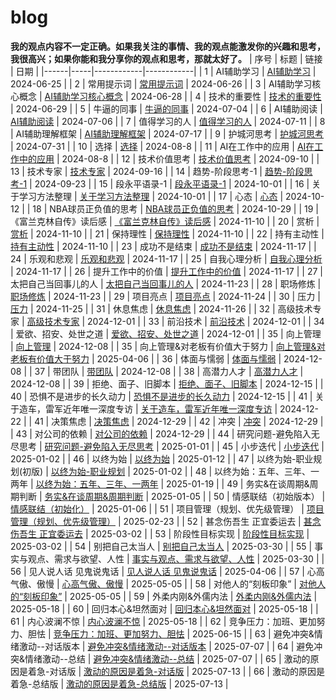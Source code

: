 # blog

**我的观点内容不一定正确。如果我关注的事情、我的观点能激发你的兴趣和思考，我很高兴；如果你能和我分享你的观点和思考，那就太好了。**
| 序号 | 标题 | 链接   | 日期       |
|------|-----|------------|------------|
| 1 | AI辅助学习 | [AI辅助学习](https://github.com/yangshipo/blog/blob/master/%E9%9A%8F%E6%84%9F/AI%E8%BE%85%E5%8A%A9%E5%AD%A6%E4%B9%A0.md) | 2024-06-25 |
| 2 | 常用提示词 | [常用提示词](https://github.com/yangshipo/blog/blob/master/%E9%9A%8F%E6%84%9F/%E5%B8%B8%E7%94%A8%E6%8F%90%E7%A4%BA%E8%AF%8D.md) | 2024-06-26 |
| 3 | AI辅助学习核心概念 | [AI辅助学习核心概念](https://github.com/yangshipo/blog/blob/master/%E9%9A%8F%E6%84%9F/AI%E8%BE%85%E5%8A%A9%E5%AD%A6%E4%B9%A0%E6%A0%B8%E5%BF%83%E6%A6%82%E5%BF%B5.md) | 2024-06-28 |
| 4 | 技术的重要性 | [技术的重要性](https://github.com/yangshipo/blog/blob/master/%E9%9A%8F%E6%84%9F/%E6%8A%80%E6%9C%AF%E7%9A%84%E9%87%8D%E8%A6%81%E6%80%A7.md) | 2024-06-29 |
| 5 | 牛逼的同事 | [牛逼的同事](https://github.com/yangshipo/blog/blob/master/%E9%9A%8F%E6%84%9F/%E7%89%9B%E9%80%BC%E7%9A%84%E5%90%8C%E4%BA%8B.md) | 2024-07-04 |
| 6 | AI辅助阅读 | [AI辅助阅读](https://github.com/yangshipo/blog/blob/master/%E9%9A%8F%E6%84%9F/AI%E8%BE%85%E5%8A%A9%E9%98%85%E8%AF%BB.md) | 2024-07-06 |
| 7 | 值得学习的人 | [值得学习的人](https://github.com/yangshipo/blog/blob/master/%E9%9A%8F%E6%84%9F/%E5%80%BC%E5%BE%97%E5%AD%A6%E4%B9%A0%E7%9A%84%E4%BA%BA.md) | 2024-07-11 |
| 8 | AI辅助理解框架 | [AI辅助理解框架](https://github.com/yangshipo/blog/blob/master/%E9%9A%8F%E6%84%9F/AI%E8%BE%85%E5%8A%A9%E7%90%86%E8%A7%A3%E6%A1%86%E6%9E%B6.md) | 2024-07-17 |
| 9 | 护城河思考 | [护城河思考](https://github.com/yangshipo/blog/blob/master/%E9%9A%8F%E6%84%9F/%E6%8A%A4%E5%9F%8E%E6%B2%B3%E6%80%9D%E8%80%83.md) | 2024-07-31 |
| 10 | 选择 | [选择](https://github.com/yangshipo/blog/blob/master/%E9%9A%8F%E6%84%9F/%E9%80%89%E6%8B%A9.md) | 2024-08-8 |
| 11 | AI在工作中的应用 | [AI在工作中的应用](https://github.com/yangshipo/blog/blob/master/%E9%9A%8F%E6%84%9F/AI%E5%9C%A8%E5%B7%A5%E4%BD%9C%E4%B8%AD%E7%9A%84%E5%BA%94%E7%94%A8.md) | 2024-08-8 |
| 12 | 技术价值思考 | [技术价值思考](https://github.com/yangshipo/blog/blob/master/%E9%9A%8F%E6%84%9F/%E6%8A%80%E6%9C%AF%E4%BB%B7%E5%80%BC%E6%80%9D%E8%80%83.md) | 2024-09-10 |
| 13 | 技术专家 | [技术专家](https://github.com/yangshipo/blog/blob/master/%E9%9A%8F%E6%84%9F/%E6%8A%80%E6%9C%AF%E4%B8%93%E5%AE%B6.md) | 2024-09-16 |
| 14 | 趋势-阶段思考-1 | [趋势-阶段思考-1](https://github.com/yangshipo/blog/blob/master/%E9%9A%8F%E6%84%9F/%E8%B6%8B%E5%8A%BF-%E9%98%B6%E6%AE%B5%E6%80%9D%E8%80%83-1.md) | 2024-09-23 |
| 15 | 段永平语录-1 | [段永平语录-1](https://github.com/yangshipo/blog/blob/master/%E9%9A%8F%E6%84%9F/%E6%AE%B5%E6%B0%B8%E5%B9%B3%E8%AF%AD%E5%BD%95-1.md) | 2024-10-01 |
| 16 | 关于学习方法整理 | [关于学习方法整理](https://github.com/yangshipo/blog/blob/master/%E9%9A%8F%E6%84%9F/%E5%85%B3%E4%BA%8E%E5%AD%A6%E4%B9%A0%E6%96%B9%E6%B3%95%E6%95%B4%E7%90%86.md) | 2024-10-01 |
| 17 | 心态 | [心态](https://github.com/yangshipo/blog/blob/master/%E9%9A%8F%E6%84%9F/%E5%BF%83%E6%80%81.md) | 2024-10-12 |
| 18 | NBA球员正负值的思考 | [NBA球员正负值的思考](https://github.com/yangshipo/blog/blob/master/%E9%9A%8F%E6%84%9F/NBA%E7%90%83%E5%91%98%E6%AD%A3%E8%B4%9F%E5%80%BC%E7%9A%84%E6%80%9D%E8%80%83.md) | 2024-10-29 |
| 19 | 《富兰克林自传》读后感 | [《富兰克林自传》读后感](https://github.com/yangshipo/blog/blob/master/%E3%80%8A%E5%AF%8C%E5%85%B0%E5%85%8B%E6%9E%97%E3%80%8B%E8%AF%BB%E5%90%8E%E6%84%9F-part1.md) | 2024-11-10 |
| 20 | 赏析 | [赏析](https://github.com/yangshipo/blog/blob/master/%E9%9A%8F%E6%84%9F/%E8%B5%8F%E6%9E%90.md) | 2024-11-10 |
| 21 | 保持理性 | [保持理性](https://github.com/yangshipo/blog/blob/master/%E9%9A%8F%E6%84%9F/%E4%BF%9D%E6%8C%81%E7%90%86%E6%80%A7.md) | 2024-11-10 |
| 22 | 持有主动性 | [持有主动性](https://github.com/yangshipo/blog/blob/master/%E9%9A%8F%E6%84%9F/%E6%8C%81%E6%9C%89%E4%B8%BB%E5%8A%A8%E6%80%A7.md) | 2024-11-10 |
| 23 | 成功不是结束 | [成功不是结束](https://github.com/yangshipo/blog/blob/master/%E9%9A%8F%E6%84%9F/SuccessIsNotEnd.md) | 2024-11-17 |
| 24 | 乐观和悲观 | [乐观和悲观](https://github.com/yangshipo/blog/blob/master/%E9%9A%8F%E6%84%9F/%E4%B9%90%E8%A7%82%E5%92%8C%E6%82%B2%E8%A7%82.md) | 2024-11-17 |
| 25 | 自我心理分析 | [自我心理分析](https://github.com/yangshipo/blog/blob/master/%E9%9A%8F%E6%84%9F/%E8%87%AA%E6%88%91%E5%BF%83%E7%90%86%E5%88%86%E6%9E%90.md) | 2024-11-17 |
| 26 | 提升工作中的价值 | [提升工作中的价值](https://github.com/yangshipo/blog/blob/master/%E9%9A%8F%E6%84%9F/%E6%8F%90%E5%8D%87%E5%B7%A5%E4%BD%9C%E4%B8%AD%E7%9A%84%E4%BB%B7%E5%80%BC.md) | 2024-11-17 |
| 27 | 太把自己当回事儿的人 | [太把自己当回事儿的人](https://github.com/yangshipo/blog/blob/master/%E9%9A%8F%E6%84%9F/%E5%A4%AA%E6%8A%8A%E8%87%AA%E5%B7%B1%E5%BD%93%E5%9B%9E%E4%BA%8B%E5%84%BF%E7%9A%84%E4%BA%BA.md) | 2024-11-23 |
| 28 | 职场修炼 | [职场修炼](https://github.com/yangshipo/blog/blob/master/%E9%9A%8F%E6%84%9F/%E8%81%8C%E5%9C%BA%E4%BF%AE%E7%82%BC.md) | 2024-11-23 |
| 29 | 项目亮点 | [项目亮点](https://github.com/yangshipo/blog/blob/master/%E9%9A%8F%E6%84%9F/%E9%A1%B9%E7%9B%AE%E4%BA%AE%E7%82%B9.md) | 2024-11-24 |
| 30 | 压力 | [压力](https://github.com/yangshipo/blog/blob/master/%E9%9A%8F%E6%84%9F/%E5%8E%8B%E5%8A%9B.md) | 2024-11-25 |
| 31 | 休息焦虑 | [休息焦虑](https://github.com/yangshipo/blog/blob/master/%E9%9A%8F%E6%84%9F/%E4%BC%91%E6%81%AF%E7%84%A6%E8%99%91.md) | 2024-11-26 |
| 32 | 高级技术专家 | [高级技术专家](https://github.com/yangshipo/blog/blob/master/%E9%9A%8F%E6%84%9F/%E9%AB%98%E7%BA%A7%E6%8A%80%E6%9C%AF%E4%B8%93%E5%AE%B6.md) | 2024-12-01 |
| 33 | 前沿技术 | [前沿技术](https://github.com/yangshipo/blog/blob/master/%E9%9A%8F%E6%84%9F/%E5%89%8D%E6%B2%BF%E6%8A%80%E6%9C%AF.md) | 2024-12-01 |
| 34 | 爱欲、招安、处世之道 | [爱欲、招安、处世之道](https://github.com/yangshipo/blog/blob/master/%E9%9A%8F%E6%84%9F/%E7%88%B1%E6%AC%B2%E3%80%81%E6%8B%9B%E5%AE%89%E3%80%81%E5%A4%84%E4%B8%96%E4%B9%8B%E9%81%93.md) | 2024-12-01 |
| 35 | 向上管理 | [向上管理](https://github.com/yangshipo/blog/blob/master/%E9%9A%8F%E6%84%9F/%E5%90%91%E4%B8%8A%E7%AE%A1%E7%90%86.md) | 2024-12-08 |
| 35 | 向上管理&对老板有价值大于努力 | [向上管理&对老板有价值大于努力](https://github.com/yangshipo/blog/blob/master/%E9%9A%8F%E6%84%9F/%E5%90%91%E4%B8%8A%E7%AE%A1%E7%90%86%26%E5%AF%B9%E8%80%81%E6%9D%BF%E6%9C%89%E4%BB%B7%E5%80%BC%E5%A4%A7%E4%BA%8E%E5%8A%AA%E5%8A%9B.md) | 2025-04-06 |
| 36 | 体面与懦弱 | [体面与懦弱](https://github.com/yangshipo/blog/blob/master/%E9%9A%8F%E6%84%9F/%E4%BD%93%E9%9D%A2%E4%B8%8E%E6%87%A6%E5%BC%B1.md) | 2024-12-08 |
| 37 | 带团队 | [带团队](https://github.com/yangshipo/blog/blob/master/%E9%9A%8F%E6%84%9F/%E5%B8%A6%E5%9B%A2%E9%98%9F.md) | 2024-12-08 |
| 38 | 高潜力人才 | [高潜力人才](https://github.com/yangshipo/blog/blob/master/%E9%9A%8F%E6%84%9F/%E9%AB%98%E6%BD%9C%E5%8A%9B%E4%BA%BA%E6%89%8D.md) | 2024-12-08 |
| 39 | 拒绝、面子、旧脚本 | [拒绝、面子、旧脚本](https://github.com/yangshipo/blog/blob/master/%E6%8B%92%E7%BB%9D%E3%80%81%E9%9D%A2%E5%AD%90%E3%80%81%E6%97%A7%E8%84%9A%E6%9C%AC.md) | 2024-12-15 |
| 40 | 恐惧不是进步的长久动力 | [恐惧不是进步的长久动力](https://github.com/yangshipo/blog/blob/master/%E9%9A%8F%E6%84%9F/%E6%81%90%E6%83%A7%E4%B8%8D%E6%98%AF%E8%BF%9B%E6%AD%A5%E7%9A%84%E9%95%BF%E4%B9%85%E5%8A%A8%E5%8A%9B.md) | 2024-12-15 |
| 41 | 关于造车，雷军近年唯一深度专访 | [关于造车，雷军近年唯一深度专访](https://github.com/yangshipo/blog/blob/master/%E9%9A%8F%E6%84%9F/%E5%85%B3%E4%BA%8E%E9%80%A0%E8%BD%A6%EF%BC%8C%E9%9B%B7%E5%86%9B%E8%BF%91%E5%B9%B4%E5%94%AF%E4%B8%80%E6%B7%B1%E5%BA%A6%E4%B8%93%E8%AE%BF.md) | 2024-12-22 |
| 41 | 决策焦虑 | [决策焦虑](https://github.com/yangshipo/blog/blob/master/%E9%9A%8F%E6%84%9F/%E5%86%B3%E7%AD%96%E7%84%A6%E8%99%91.md) | 2024-12-29 |
| 42 | 冲突 | [冲突](https://github.com/yangshipo/blog/blob/master/%E9%9A%8F%E6%84%9F/%E5%86%B2%E7%AA%81.md) | 2024-12-29 |
| 43 | 对公司的依赖 | [对公司的依赖](https://github.com/yangshipo/blog/blob/master/%E9%9A%8F%E6%84%9F/%E5%AF%B9%E5%85%AC%E5%8F%B8%E7%9A%84%E4%BE%9D%E8%B5%96.md) | 2024-12-29 |
| 44 | 研究问题-避免陷入无尽思考 | [研究问题-避免陷入无尽思考](https://github.com/yangshipo/blog/blob/master/%E9%9A%8F%E6%84%9F/%E7%A0%94%E7%A9%B6%E9%97%AE%E9%A2%98/%E7%A0%94%E7%A9%B6%E9%97%AE%E9%A2%98%E7%A0%94%E7%A9%B6%E9%97%AE%E9%A2%98-%E9%81%BF%E5%85%8D%E9%99%B7%E5%85%A5%E6%97%A0%E5%B0%BD%E6%80%9D%E8%80%83.md) | 2025-01-01 |
| 45 | 小步迭代 | [小步迭代](https://github.com/yangshipo/blog/blob/master/%E9%9A%8F%E6%84%9F/%E5%B0%8F%E6%AD%A5%E8%BF%AD%E4%BB%A3.md) | 2025-01-02 |
| 46 | 以终为始 | [以终为始](https://github.com/yangshipo/blog/blob/master/%E9%9A%8F%E6%84%9F/%E4%BB%A5%E7%BB%88%E4%B8%BA%E5%A7%8B.md) | 2025-01-12 |
| 47 | 以终为始-职业规划(初版) | [以终为始-职业规划](https://github.com/yangshipo/blog/blob/master/%E9%9A%8F%E6%84%9F/%E4%BB%A5%E7%BB%88%E4%B8%BA%E5%A7%8B-%E8%81%8C%E4%B8%9A%E8%A7%84%E5%88%92.md) | 2025-01-02 |
| 48 | 以终为始：五年、三年、一两年 | [以终为始：五年、三年、一两年](https://github.com/yangshipo/blog/blob/master/%E9%9A%8F%E6%84%9F/%E4%BB%A5%E7%BB%88%E4%B8%BA%E5%A7%8B%EF%BC%9A%E4%BA%94%E5%B9%B4%E3%80%81%E4%B8%89%E5%B9%B4%E3%80%81%E4%B8%80%E4%B8%A4%E5%B9%B4.md) | 2025-01-19 |
| 49 | 务实&在谈周期&周期判断 | [务实&在谈周期&周期判断](https://github.com/yangshipo/blog/blob/master/%E9%9A%8F%E6%84%9F/%E5%8A%A1%E5%AE%9E%26%E5%9C%A8%E8%B0%88%E5%91%A8%E6%9C%9F.md) | 2025-01-05 |
| 50 | 情感联结（初始版本） | [情感联结（初始化）](https://github.com/yangshipo/blog/blob/master/%E9%9A%8F%E6%84%9F/%E6%83%85%E6%84%9F%E8%81%94%E7%BB%93.md) | 2025-01-06 |
| 51 | 项目管理（规划、优先级管理） | [项目管理（规划、优先级管理）](https://github.com/yangshipo/blog/blob/master/%E9%9A%8F%E6%84%9F/%E9%A1%B9%E7%9B%AE%E7%AE%A1%E7%90%86.md) | 2025-02-23 |
| 52 | 甚念伤吾生 正宜委运去 | [甚念伤吾生 正宜委运去](https://github.com/yangshipo/blog/blob/master/%E9%9A%8F%E6%84%9F/%E7%94%9A%E5%BF%B5%E4%BC%A4%E5%90%BE%E7%94%9F%E6%AD%A3%E5%AE%9C%E5%A7%94%E8%BF%90%E5%8E%BB.md) | 2025-03-02 |
| 53 | 阶段性目标实现 | [阶段性目标实现](https://github.com/yangshipo/blog/blob/master/%E9%9A%8F%E6%84%9F/%E7%A0%94%E7%A9%B6%E9%97%AE%E9%A2%98/%E9%98%B6%E6%AE%B5%E6%80%A7%E5%AE%9E%E7%8E%B0%E7%9B%AE%E6%A0%87.md) | 2025-03-02 |
| 54 | 别把自己太当人 | [别把自己太当人](https://github.com/yangshipo/blog/blob/master/%E9%9A%8F%E6%84%9F/%E5%88%AB%E6%8A%8A%E8%87%AA%E5%B7%B1%E5%A4%AA%E5%BD%93%E4%BA%BA.md) | 2025-03-30 |
| 55 | 事实与观点、需求与欲望、人性 | [事实与观点、需求与欲望、人性](https://github.com/yangshipo/blog/blob/master/%E9%9A%8F%E6%84%9F/%E4%BA%8B%E5%AE%9E%E4%B8%8E%E8%A7%82%E7%82%B9%E3%80%81%E9%9C%80%E6%B1%82%E4%B8%8E%E6%AC%B2%E6%9C%9B%E3%80%81%E4%BA%BA%E6%80%A7.md) | 2025-03-30 |
| 56 | 见人说人话 见鬼说鬼话 | [见人说人话 见鬼说鬼话](https://github.com/yangshipo/blog/blob/master/%E9%9A%8F%E6%84%9F/%E8%A7%81%E4%BA%BA%E8%AF%B4%E4%BA%BA%E8%AF%9D%E8%A7%81%E9%AC%BC%E8%AF%B4%E9%AC%BC%E8%AF%9D.md) | 2025-04-06 |
| 57 | 心高气傲、傲慢 | [心高气傲、傲慢](https://github.com/yangshipo/blog/blob/master/%E9%9A%8F%E6%84%9F/%E5%BF%83%E9%AB%98%E6%B0%94%E5%82%B2%E3%80%81%E5%82%B2%E6%85%A2.md) | 2025-05-05 |
| 58 | 对他人的“刻板印象” | [对他人的“刻板印象”](https://github.com/yangshipo/blog/blob/master/%E9%9A%8F%E6%84%9F/%E5%AF%B9%E4%BB%96%E4%BA%BA%E7%9A%84%E2%80%9C%E5%88%BB%E6%9D%BF%E5%8D%B0%E8%B1%A1%E2%80%9D.md) | 2025-05-05 |
| 59 | 外柔内刚&外儒内法 | [外柔内刚&外儒内法](https://github.com/yangshipo/blog/blob/master/%E9%9A%8F%E6%84%9F/%E5%A4%96%E6%9F%94%E5%86%85%E5%88%9A%26%E5%A4%96%E5%84%92%E5%86%85%E6%B3%95.md) | 2025-05-18 |
| 60 | 回归本心&坦然面对 | [回归本心&坦然面对](https://github.com/yangshipo/blog/blob/master/%E9%9A%8F%E6%84%9F/%E5%9B%9E%E5%BD%92%E6%9C%AC%E5%BF%83%26%E5%9D%A6%E7%84%B6%E9%9D%A2%E5%AF%B9.md) | 2025-05-18 |
| 61 | 内心波澜不惊 | [内心波澜不惊](https://github.com/yangshipo/blog/blob/master/%E9%9A%8F%E6%84%9F/%E5%86%85%E5%BF%83%E6%B3%A2%E6%BE%9C%E4%B8%8D%E6%83%8A.md) | 2025-05-18 |
| 62 | 竞争压力：加班、更加努力、胆怯 | [竞争压力：加班、更加努力、胆怯](https://github.com/yangshipo/blog/blob/master/%E9%9A%8F%E6%84%9F/%E7%AB%9E%E4%BA%89%E5%8E%8B%E5%8A%9B.md) | 2025-06-15 |
| 63 | 避免冲突&情绪激动--对话版本 | [避免冲突&情绪激动--对话版本](https://github.com/yangshipo/blog/blob/master/%E9%9A%8F%E6%84%9F/%E9%81%BF%E5%85%8D%E5%86%B2%E7%AA%81%26%E6%83%85%E7%BB%AA%E6%BF%80%E5%8A%A8--%E5%AF%B9%E8%AF%9D%E7%89%88%E6%9C%AC.md) | 2025-07-07 |
| 64 | 避免冲突&情绪激动--总结 | [避免冲突&情绪激动--总结](https://github.com/yangshipo/blog/blob/master/%E9%9A%8F%E6%84%9F/%E9%81%BF%E5%85%8D%E5%86%B2%E7%AA%81&%E6%83%85%E7%BB%AA%E6%BF%80%E5%8A%A8--%E6%80%BB%E7%BB%93.md) | 2025-07-07 |
| 65 | 激动的原因是着急-对话版 | [激动的原因是着急-对话版](https://github.com/yangshipo/blog/blob/master/%E9%9A%8F%E6%84%9F/%E6%BF%80%E5%8A%A8%E7%9A%84%E5%8E%9F%E5%9B%A0%E6%98%AF%E7%9D%80%E6%80%A5-%E5%AF%B9%E8%AF%9D%E7%89%88.md) | 2025-07-13 |
| 66 | 激动的原因是着急-总结版 | [激动的原因是着急-总结版](https://github.com/yangshipo/blog/blob/master/%E9%9A%8F%E6%84%9F/%E6%BF%80%E5%8A%A8%E7%9A%84%E5%8E%9F%E5%9B%A0%E6%98%AF%E7%9D%80%E6%80%A5-%E6%80%BB%E7%BB%93%E7%89%88.md) | 2025-07-13 |

